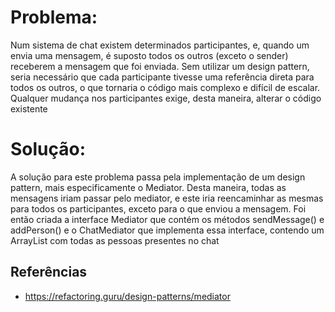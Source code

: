 # Problema: 

Num sistema de chat existem determinados participantes, e, quando um envia uma mensagem, é suposto todos os outros (exceto o sender) receberem a mensagem que foi enviada. Sem utilizar um design pattern, seria necessário que cada participante tivesse uma referência direta para todos os outros, o que tornaria o código mais complexo e difícil de escalar. Qualquer mudança nos participantes exige, desta maneira, alterar o código existente

# Solução:

A solução para este problema passa pela implementação de um design pattern, mais especificamente o Mediator. Desta maneira, todas as mensagens iriam passar pelo mediator, e este iria reencaminhar as mesmas para todos os participantes, exceto para o que enviou a mensagem. Foi então criada a interface Mediator que contém os métodos sendMessage() e addPerson() e o ChatMediator que implementa essa interface, contendo um ArrayList com todas as pessoas presentes no chat

## Referências

- https://refactoring.guru/design-patterns/mediator